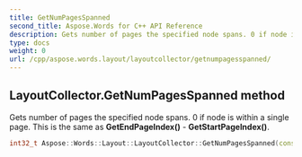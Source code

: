 ```yaml
---
title: GetNumPagesSpanned
second_title: Aspose.Words for C++ API Reference
description: Gets number of pages the specified node spans. 0 if node is within a single page. This is the same as GetEndPageIndex() - GetStartPageIndex(). 
type: docs
weight: 0
url: /cpp/aspose.words.layout/layoutcollector/getnumpagesspanned/
---
```

## LayoutCollector.GetNumPagesSpanned method


Gets number of pages the specified node spans. 0 if node is within a single page. This is the same as **GetEndPageIndex()** - **GetStartPageIndex()**.

```cpp
int32_t Aspose::Words::Layout::LayoutCollector::GetNumPagesSpanned(const System::SharedPtr<Aspose::Words::Node> &node)
```

